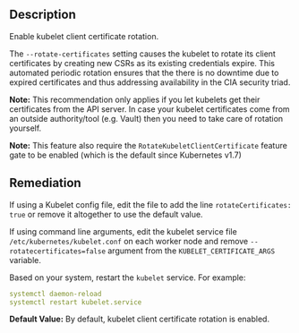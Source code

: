 ## Description

Enable kubelet client certificate rotation.

The `--rotate-certificates` setting causes the kubelet to rotate its client certificates by creating new CSRs as its existing credentials expire. This automated periodic rotation ensures that the there is no downtime due to expired certificates and thus addressing availability in the CIA security triad.

**Note:** This recommendation only applies if you let kubelets get their certificates from the API server. In case your kubelet certificates come from an outside authority/tool (e.g. Vault) then you need to take care of rotation yourself.

**Note:** This feature also require the `RotateKubeletClientCertificate` feature gate to be enabled (which is the default since Kubernetes v1.7)

## Remediation

If using a Kubelet config file, edit the file to add the line `rotateCertificates: true` or remove it altogether to use the default value.

If using command line arguments, edit the kubelet service file `/etc/kubernetes/kubelet.conf` on each worker node and remove `--rotatecertificates=false` argument from the `KUBELET_CERTIFICATE_ARGS` variable.

Based on your system, restart the `kubelet` service. For example:

```yaml
systemctl daemon-reload
systemctl restart kubelet.service
```

**Default Value:** By default, kubelet client certificate rotation is enabled.